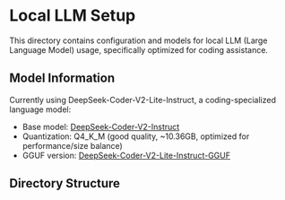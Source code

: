 # Local LLM Setup

This directory contains configuration and models for local LLM (Large Language Model) usage, specifically optimized for coding assistance.

## Model Information

Currently using DeepSeek-Coder-V2-Lite-Instruct, a coding-specialized language model:

- Base model: [DeepSeek-Coder-V2-Instruct](https://huggingface.co/deepseek-ai/DeepSeek-Coder-V2-Instruct)
- Quantization: Q4_K_M (good quality, ~10.36GB, optimized for performance/size balance)
- GGUF version: [DeepSeek-Coder-V2-Lite-Instruct-GGUF](https://huggingface.co/bartowski/DeepSeek-Coder-V2-Lite-Instruct-GGUF)

## Directory Structure
